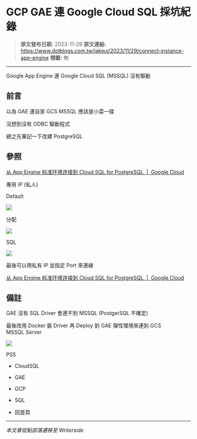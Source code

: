 # GCP GAE 連 Google Cloud SQL 採坑紀錄

> **原文發布日期:** 2023-11-29
> **原文連結:** https://www.dotblogs.com.tw/jakeuj/2023/11/29/connect-instance-app-engine
> **標籤:** 無

---

Google App Engine 連 Google Cloud SQL (MSSQL) 沒有驅動

## 前言

以為 GAE 連自家 GCS MSSQL 應該是小菜一碟

沒想到沒有 ODBC 驅動程式

總之先筆記一下改建 PostgreSQL

## 參照

[从 App Engine 标准环境连接到 Cloud SQL for PostgreSQL  |  Google Cloud](https://cloud.google.com/sql/docs/postgres/connect-instance-app-engine?hl=zh-cn)

專用 IP (私人)

Default

![](https://dotblogsfile.blob.core.windows.net/user/小小朱/4a6928f1-d9fd-4c66-b1ab-b3b4df774e91/1701238811.png.png)

分配

![](https://dotblogsfile.blob.core.windows.net/user/小小朱/4a6928f1-d9fd-4c66-b1ab-b3b4df774e91/1701238693.png.png)

SQL

![](https://dotblogsfile.blob.core.windows.net/user/小小朱/4a6928f1-d9fd-4c66-b1ab-b3b4df774e91/1701239275.png.png)

最後可以用私有 IP 並指定 Port 來連線

[从 App Engine 标准环境连接到 Cloud SQL for PostgreSQL  |  Google Cloud](https://cloud.google.com/sql/docs/postgres/connect-instance-app-engine?hl=zh-cn#python_1)

## 備註

GAE 沒有 SQL Driver 會連不到 MSSQL (PostgerSQL 不確定)

最後改用 Docker 裝 Driver 再 Deploy 到 GAE 彈性環境來連到 GCS MSSQL Server

![](https://card.psnprofiles.com/1/jakeuj.png)

PS5

* CloudSQL
* GAE
* GCP
* SQL

* 回首頁

---

*本文章從點部落遷移至 Writerside*
